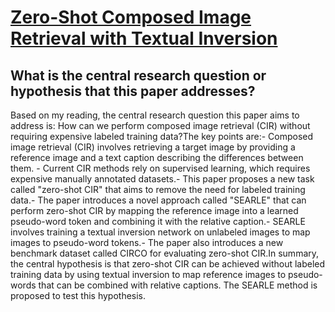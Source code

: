 # [Zero-Shot Composed Image Retrieval with Textual Inversion](https://arxiv.org/abs/2303.15247)

## What is the central research question or hypothesis that this paper addresses?

 Based on my reading, the central research question this paper aims to address is: How can we perform composed image retrieval (CIR) without requiring expensive labeled training data?The key points are:- Composed image retrieval (CIR) involves retrieving a target image by providing a reference image and a text caption describing the differences between them. - Current CIR methods rely on supervised learning, which requires expensive manually annotated datasets.- This paper proposes a new task called "zero-shot CIR" that aims to remove the need for labeled training data.- The paper introduces a novel approach called "SEARLE" that can perform zero-shot CIR by mapping the reference image into a learned pseudo-word token and combining it with the relative caption.- SEARLE involves training a textual inversion network on unlabeled images to map images to pseudo-word tokens.- The paper also introduces a new benchmark dataset called CIRCO for evaluating zero-shot CIR.In summary, the central hypothesis is that zero-shot CIR can be achieved without labeled training data by using textual inversion to map reference images to pseudo-words that can be combined with relative captions. The SEARLE method is proposed to test this hypothesis.
